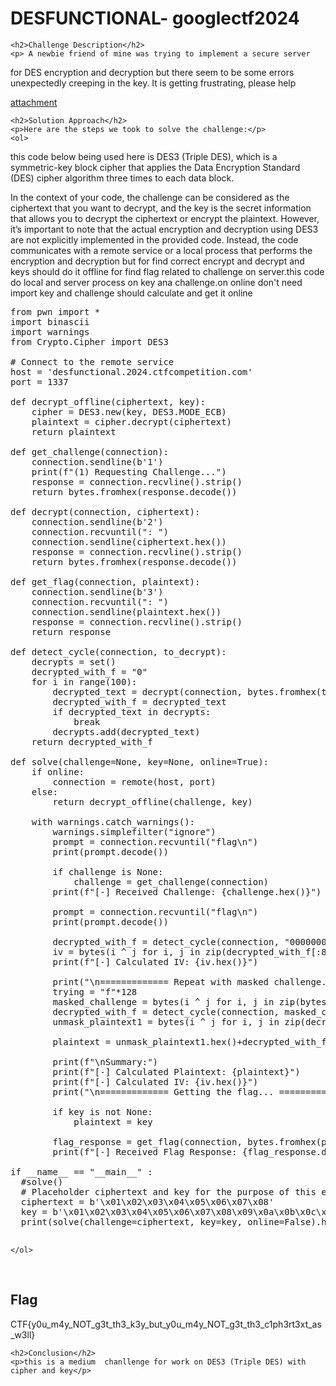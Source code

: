 
<!DOCTYPE html>
<html>

<body>
    <h1>DESFUNCTIONAL- googlectf2024</h1>

    <h2>Challenge Description</h2>
    <p> A newbie friend of mine was trying to implement a secure server
for DES encryption and decryption but there seem to be some errors
unexpectedly creeping in the key. It is getting frustrating, please help 

<a href="https://cybersecctf.github.io/blog/2024/googlectf/googlectf2024/desfunctional/attachment.zip">attachment</a>
</p>
 
    <h2>Solution Approach</h2>
    <p>Here are the steps we took to solve the challenge:</p>
    <ol>
 this code below  being used here is DES3 (Triple DES), which is a symmetric-key block cipher that applies the Data Encryption Standard (DES) cipher algorithm three times to each data block.

In the context of your code, the challenge can be considered as the ciphertext that you want to decrypt, and the key is the secret information that allows you to decrypt the ciphertext or encrypt the plaintext. However, it’s important to note that the actual encryption and decryption using DES3 are not explicitly implemented in the provided code. Instead, the code communicates with a remote service or a local process that performs the encryption and decryption but for find correct encrypt and decrypt and keys should do it offline for find flag related to challenge on server.this code do local and server process on key ana  challenge.on online don't need import key and challenge should calculate and get it online
<pre>
from pwn import *
import binascii
import warnings
from Crypto.Cipher import DES3

# Connect to the remote service
host = 'desfunctional.2024.ctfcompetition.com'
port = 1337

def decrypt_offline(ciphertext, key):
    cipher = DES3.new(key, DES3.MODE_ECB)
    plaintext = cipher.decrypt(ciphertext)
    return plaintext

def get_challenge(connection):
    connection.sendline(b'1')
    print(f"(1) Requesting Challenge...")
    response = connection.recvline().strip()
    return bytes.fromhex(response.decode())

def decrypt(connection, ciphertext):
    connection.sendline(b'2')
    connection.recvuntil(": ")
    connection.sendline(ciphertext.hex())
    response = connection.recvline().strip()
    return bytes.fromhex(response.decode())

def get_flag(connection, plaintext):
    connection.sendline(b'3')
    connection.recvuntil(": ")
    connection.sendline(plaintext.hex())
    response = connection.recvline().strip()
    return response

def detect_cycle(connection, to_decrypt):
    decrypts = set()
    decrypted_with_f = "0"
    for i in range(100):
        decrypted_text = decrypt(connection, bytes.fromhex(to_decrypt))
        decrypted_with_f = decrypted_text
        if decrypted_text in decrypts:
            break
        decrypts.add(decrypted_text)
    return decrypted_with_f

def solve(challenge=None, key=None, online=True):
    if online:
        connection = remote(host, port)
    else:
        return decrypt_offline(challenge, key)

    with warnings.catch_warnings():
        warnings.simplefilter("ignore")
        prompt = connection.recvuntil("flag\n")
        print(prompt.decode())
    
        if challenge is None:
            challenge = get_challenge(connection)
        print(f"[-] Received Challenge: {challenge.hex()}")

        prompt = connection.recvuntil("flag\n")
        print(prompt.decode())

        decrypted_with_f = detect_cycle(connection, "000000000000000000000000000000000000000000000000")
        iv = bytes(i ^ j for i, j in zip(decrypted_with_f[:8], decrypted_with_f[-8:]))
        print(f"[-] Calculated IV: {iv.hex()}")

        print("\n============= Repeat with masked challenge... ====================\n")
        trying = "f"*128
        masked_challenge = bytes(i ^ j for i, j in zip(bytes.fromhex(trying),challenge))
        decrypted_with_f = detect_cycle(connection, masked_challenge.hex())
        unmask_plaintext1 = bytes(i ^ j for i, j in zip(decrypted_with_f, bytes.fromhex(128*"f")))[:8]
        
        plaintext = unmask_plaintext1.hex()+decrypted_with_f[8:].hex()

        print(f"\nSummary:")
        print(f"[-] Calculated Plaintext: {plaintext}")
        print(f"[-] Calculated IV: {iv.hex()}")
        print("\n============= Getting the flag... ====================\n")

        if key is not None:
            plaintext = key

        flag_response = get_flag(connection, bytes.fromhex(plaintext))
        print(f"[-] Received Flag Response: {flag_response.decode()}")

if __name__ == "__main__" :
  #solve()
  # Placeholder ciphertext and key for the purpose of this example
  ciphertext = b'\x01\x02\x03\x04\x05\x06\x07\x08'
  key = b'\x01\x02\x03\x04\x05\x06\x07\x08\x09\x0a\x0b\x0c\x0d\x0e\x0f\x10'
  print(solve(challenge=ciphertext, key=key, online=False).hex())

</pre>        
       
    
    </ol>
<br>
    <h2>Flag</h2>
    <p class="flag">CTF{y0u_m4y_NOT_g3t_th3_k3y_but_y0u_m4y_NOT_g3t_th3_c1ph3rt3xt_as_w3ll}
</p>

    <h2>Conclusion</h2>
    <p>this is a medium  chanllenge for work on DES3 (Triple DES) with cipher and key</p>
</body>
</html>


